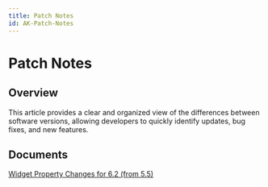 ```yaml
---
title: Patch Notes
id: AK-Patch-Notes
---
```


# Patch Notes

## Overview

This article provides a clear and organized view of the differences between software versions, allowing developers to quickly identify updates, bug fixes, and new features.

## Documents

[Widget Property Changes for 6.2 (from 5.5)](/docs/PatchNotes-WidgetPropertyChanges-55-62)
